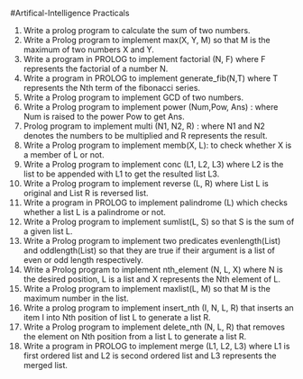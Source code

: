 #Artifical-Intelligence Practicals
1. Write a prolog program to calculate the sum of two numbers.
2. Write a Prolog program to implement max(X, Y, M) so that M is the maximum of two
numbers X and Y.
3. Write a program in PROLOG to implement factorial (N, F) where F represents the
factorial of a number N.
4. Write a program in PROLOG to implement generate_fib(N,T) where T represents the
Nth term of the fibonacci series.
5. Write a Prolog program to implement GCD of two numbers.
6. Write a Prolog program to implement power (Num,Pow, Ans) : where Num is raised
to the power Pow to get Ans.
7. Prolog program to implement multi (N1, N2, R) : where N1 and N2 denotes the
numbers to be multiplied and R represents the result.
8. Write a Prolog program to implement memb(X, L): to check whether X is a member
of L or not.
9. Write a Prolog program to implement conc (L1, L2, L3) where L2 is the list to be
appended with L1 to get the resulted list L3.
10. Write a Prolog program to implement reverse (L, R) where List L is original and List
R is reversed list.
11. Write a program in PROLOG to implement palindrome (L) which checks whether a
list L is a palindrome or not.
12. Write a Prolog program to implement sumlist(L, S) so that S is the sum of a given list
L.
13. Write a Prolog program to implement two predicates evenlength(List) and
oddlength(List) so that they are true if their argument is a list of even or odd length
respectively.
14. Write a Prolog program to implement nth_element (N, L, X) where N is the desired
position, L is a list and X represents the Nth element of L.
15. Write a Prolog program to implement maxlist(L, M) so that M is the maximum
number in the list.
16. Write a prolog program to implement insert_nth (I, N, L, R) that inserts an item I into
Nth position of list L to generate a list R.
17. Write a Prolog program to implement delete_nth (N, L, R) that removes the element
on Nth position from a list L to generate a list R.
18. Write a program in PROLOG to implement merge (L1, L2, L3) where L1 is first
ordered list and L2 is second ordered list and L3 represents the merged list.
